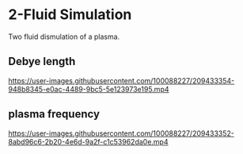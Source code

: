 # 2-Fluid Simulation

Two fluid dismulation of a plasma.

## Debye length



https://user-images.githubusercontent.com/100088227/209433354-948b8345-e0ac-4489-9bc5-5e123973e195.mp4


## plasma frequency

https://user-images.githubusercontent.com/100088227/209433352-8abd96c6-2b20-4e6d-9a2f-c1c53962da0e.mp4

